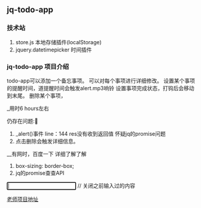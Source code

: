 ##  jq-todo-app

### 技术站

1. store.js   本地存储插件(localStorage)
2. jquery.datetimepicker   时间插件

### jq-todo-app 项目介绍

  todo-app可以添加一个备忘事项。
  可以对每个事项进行详细修改。
  设置某个事项的提醒时间，道提醒时间会触发alert.mp3响铃
  设置事项完成状态，打钩后会移动到末尾。
  删除某个事项，

_用时6 hours左右

仍存在问题::bug:
1. _alert()事件  line：144  res没有收到返回值  怀疑jq的promise问题
2. 点击删除会触发详细信息。

__有网时，百度一下 详细了解了解 

1. box-sizing: border-box;
2. jq的promise查查API

<input type="text" autofocus  autocomplete="off" />  // 关闭之前输入过的内容

[老师项目地址](http://todolist.t.imooc.io/)